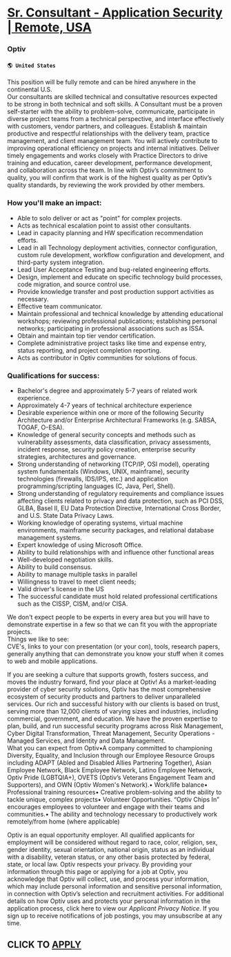 # [Sr. Consultant - Application Security | Remote, USA](https://www.remotewlb.com/apply/sr-consultant-application-security-remote-usa)  
### Optiv  
#### `🌎 United States`  
This position will be fully remote and can be hired anywhere in the continental U.S.  
Our consultants are skilled technical and consultative resources expected to be strong in both technical and soft skills. A Consultant must be a proven self-starter with the ability to problem-solve, communicate, participate in diverse project teams from a technical perspective, and interface effectively with customers, vendor partners, and colleagues. Establish & maintain productive and respectful relationships with the delivery team, practice management, and client management team. You will actively contribute to improving operational efficiency on projects and internal initiatives. Deliver timely engagements and works closely with Practice Directors to drive training and education, career development, performance development, and collaboration across the team. In line with Optiv’s commitment to quality, you will confirm that work is of the highest quality as per Optiv’s quality standards, by reviewing the work provided by other members.  

### How you'll make an impact:

  * Able to solo deliver or act as "point" for complex projects.
  * Acts as technical escalation point to assist other consultants.
  * Lead in capacity planning and HW specification recommendation efforts.
  * Lead in all Technology deployment activities, connector configuration, custom rule development, workflow configuration and development, and third-party system integration.
  * Lead User Acceptance Testing and bug-related engineering efforts.
  * Design, implement and educate on specific technology build processes, code migration, and source control use.
  * Provide knowledge transfer and post production support activities as necessary.
  * Effective team communicator.
  * Maintain professional and technical knowledge by attending educational workshops; reviewing professional publications; establishing personal networks; participating in professional associations such as ISSA.
  * Obtain and maintain top tier vendor certification.
  * Complete administrative project tasks like time and expense entry, status reporting, and project completion reporting.
  * Acts as contributor in Optiv communities for solutions of focus.

### Qualifications for success:

  * Bachelor's degree and approximately 5-7 years of related work experience.
  * Approximately 4-7 years of technical architecture experience
  * Desirable experience within one or more of the following Security Architecture and/or Enterprise Architectural Frameworks (e.g. SABSA, TOGAF, O-ESA).
  * Knowledge of general security concepts and methods such as vulnerability assessments, data classification, privacy assessments, incident response, security policy creation, enterprise security strategies, architectures and governance.
  * Strong understanding of networking (TCP/IP, OSI model), operating system fundamentals (Windows, UNIX, mainframe), security technologies (firewalls, IDS/IPS, etc.) and application programming/scripting languages (C, Java, Perl, Shell).
  * Strong understanding of regulatory requirements and compliance issues affecting clients related to privacy and data protection, such as PCI DSS, GLBA, Basel II, EU Data Protection Directive, International Cross Border, and U.S. State Data Privacy Laws.
  * Working knowledge of operating systems, virtual machine environments, mainframe security packages, and relational database management systems.
  * Expert knowledge of using Microsoft Office.
  * Ability to build relationships with and influence other functional areas
  * Well-developed negotiation skills.
  * Ability to build consensus.
  * Ability to manage multiple tasks in parallel
  * Willingness to travel to meet client needs;
  * Valid driver's license in the US
  * The successful candidate must hold related professional certifications such as the CISSP, CISM, and/or CISA.

We don't expect people to be experts in every area but you will have to demonstrate expertise in a few so that we can fit you with the appropriate projects.  
Things we like to see:  
CVE's, links to your con presentation (or your con), tools, research papers, generally anything that can demonstrate you know your stuff when it comes to web and mobile applications.  
  
If you are seeking a culture that supports growth, fosters success, and moves the industry forward, find your place at Optiv! As a market-leading provider of cyber security solutions, Optiv has the most comprehensive ecosystem of security products and partners to deliver unparalleled services. Our rich and successful history with our clients is based on trust, serving more than 12,000 clients of varying sizes and industries, including commercial, government, and education. We have the proven expertise to plan, build, and run successful security programs across Risk Management, Cyber Digital Transformation, Threat Management, Security Operations - Managed Services, and Identity and Data Management.  
What you can expect from Optiv•A company committed to championing Diversity, Equality, and Inclusion through our Employee Resource Groups including ADAPT (Abled and Disabled Allies Partnering Together), Asian Employee Network, Black Employee Network, Latino Employee Network, Optiv Pride (LGBTQIA+), OVETS (Optiv’s Veterans Engagement Team and Supporters), and OWN (Optiv Women's Network).• Work/life balance• Professional training resources• Creative problem-solving and the ability to tackle unique, complex projects• Volunteer Opportunities. “Optiv Chips In” encourages employees to volunteer and engage with their teams and communities.• The ability and technology necessary to productively work remotely/from home (where applicable)  
  
Optiv is an equal opportunity employer. All qualified applicants for employment will be considered without regard to race, color, religion, sex, gender identity, sexual orientation, national origin, status as an individual with a disability, veteran status, or any other basis protected by federal, state, or local law. Optiv respects your privacy. By providing your information through this page or applying for a job at Optiv, you acknowledge that Optiv will collect, use, and process your information, which may include personal information and sensitive personal information, in connection with Optiv’s selection and recruitment activities. For additional details on how Optiv uses and protects your personal information in the application process, click here to view our _Applicant Privacy Notice_. If you sign up to receive notifications of job postings, you may unsubscribe at any time.  
## CLICK TO [APPLY](https://www.remotewlb.com/apply/sr-consultant-application-security-remote-usa)

